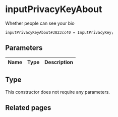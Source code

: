 # inputPrivacyKeyAbout
Whether people can see your bio

```
inputPrivacyKeyAbout#3823cc40 = InputPrivacyKey;
```

## Parameters
| Name | Type | Description |
| ---- | :----: | ----------- |


## Type
This constructor does not require any parameters.

## Related pages
